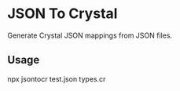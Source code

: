 # JSON To Crystal

Generate Crystal JSON mappings from JSON files.

## Usage

npx jsontocr test.json types.cr
